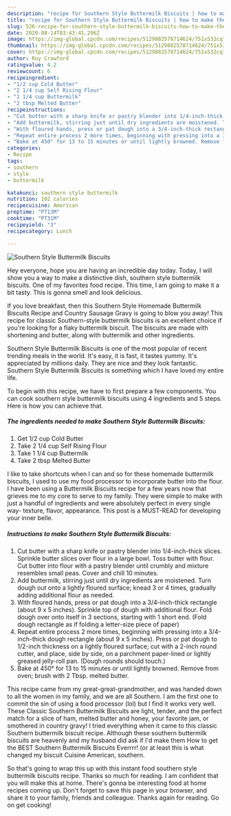 ```yaml
---
description: "recipe for Southern Style Buttermilk Biscuits | how to make the best Southern Style Buttermilk Biscuits"
title: "recipe for Southern Style Buttermilk Biscuits | how to make the best Southern Style Buttermilk Biscuits"
slug: 526-recipe-for-southern-style-buttermilk-biscuits-how-to-make-the-best-southern-style-buttermilk-biscuits
date: 2020-08-14T03:43:41.296Z
image: https://img-global.cpcdn.com/recipes/5129882578714624/751x532cq70/southern-style-buttermilk-biscuits-recipe-main-photo.jpg
thumbnail: https://img-global.cpcdn.com/recipes/5129882578714624/751x532cq70/southern-style-buttermilk-biscuits-recipe-main-photo.jpg
cover: https://img-global.cpcdn.com/recipes/5129882578714624/751x532cq70/southern-style-buttermilk-biscuits-recipe-main-photo.jpg
author: Roy Crawford
ratingvalue: 4.2
reviewcount: 6
recipeingredient:
- "1/2 cup Cold Butter"
- "2 1/4 cup Self Rising Flour"
- "1 1/4 cup Buttermilk"
- "2 tbsp Melted Butter"
recipeinstructions:
- "Cut butter with a sharp knife or pastry blender into 1/4-inch-thick slices. Sprinkle butter slices over flour in a large bowl. Toss butter with flour. Cut butter into flour with a pastry blender until crumbly and mixture resembles small peas. Cover and chill 10 minutes."
- "Add buttermilk, stirring just until dry ingredients are moistened. Turn dough out onto a lightly floured surface; knead 3 or 4 times, gradually adding additional flour as needed."
- "With floured hands, press or pat dough into a 3/4-inch-thick rectangle (about 9 x 5 inches). Sprinkle top of dough with additional flour. Fold dough over onto itself in 3 sections, starting with 1 short end. (Fold dough rectangle as if folding a letter-size piece of paper)"
- "Repeat entire process 2 more times, beginning with pressing into a 3/4-inch-thick dough rectangle (about 9 x 5 inches). Press or pat dough to 1/2-inch thickness on a lightly floured surface; cut with a 2-inch round cutter, and place, side by side, on a parchment paper-lined or lightly greased jelly-roll pan. (Dough rounds should touch.)"
- "Bake at 450° for 13 to 15 minutes or until lightly browned. Remove from oven; brush with 2 Tbsp. melted butter."
categories:
- Recipe
tags:
- southern
- style
- buttermilk

katakunci: southern style buttermilk 
nutrition: 102 calories
recipecuisine: American
preptime: "PT13M"
cooktime: "PT31M"
recipeyield: "3"
recipecategory: Lunch

---
```



![Southern Style Buttermilk Biscuits](https://img-global.cpcdn.com/recipes/5129882578714624/751x532cq70/southern-style-buttermilk-biscuits-recipe-main-photo.jpg)

Hey everyone, hope you are having an incredible day today. Today, I will show you a way to make a distinctive dish, southern style buttermilk biscuits. One of my favorites food recipe. This time, I am going to make it a bit tasty. This is gonna smell and look delicious.

If you love breakfast, then this Southern Style Homemade Buttermilk Biscuits Recipe and Country Sausage Gravy is going to blow you away! This recipe for classic Southern-style buttermilk biscuits is an excellent choice if you&#39;re looking for a flaky buttermilk biscuit. The biscuits are made with shortening and butter, along with buttermilk and other ingredients.

Southern Style Buttermilk Biscuits is one of the most popular of recent trending meals in the world. It's easy, it is fast, it tastes yummy. It's appreciated by millions daily. They are nice and they look fantastic. Southern Style Buttermilk Biscuits is something which I have loved my entire life.


To begin with this recipe, we have to first prepare a few components. You can cook southern style buttermilk biscuits using 4 ingredients and 5 steps. Here is how you can achieve that.

<!--inarticleads1-->

##### The ingredients needed to make Southern Style Buttermilk Biscuits:

1. Get 1/2 cup Cold Butter
1. Take 2 1/4 cup Self Rising Flour
1. Take 1 1/4 cup Buttermilk
1. Take 2 tbsp Melted Butter


I like to take shortcuts when I can and so for these homemade buttermilk biscuits, I used to use my food processor to incorporate butter into the flour. I have been using a Buttermilk Biscuits recipe for a few years now that grieves me to my core to serve to my family. They were simple to make with just a handful of ingredients and were absolutely perfect in every single way- texture, flavor, appearance. This post is a MUST-READ for developing your inner belle. 

<!--inarticleads2-->

##### Instructions to make Southern Style Buttermilk Biscuits:

1. Cut butter with a sharp knife or pastry blender into 1/4-inch-thick slices. Sprinkle butter slices over flour in a large bowl. Toss butter with flour. Cut butter into flour with a pastry blender until crumbly and mixture resembles small peas. Cover and chill 10 minutes.
1. Add buttermilk, stirring just until dry ingredients are moistened. Turn dough out onto a lightly floured surface; knead 3 or 4 times, gradually adding additional flour as needed.
1. With floured hands, press or pat dough into a 3/4-inch-thick rectangle (about 9 x 5 inches). Sprinkle top of dough with additional flour. Fold dough over onto itself in 3 sections, starting with 1 short end. (Fold dough rectangle as if folding a letter-size piece of paper)
1. Repeat entire process 2 more times, beginning with pressing into a 3/4-inch-thick dough rectangle (about 9 x 5 inches). Press or pat dough to 1/2-inch thickness on a lightly floured surface; cut with a 2-inch round cutter, and place, side by side, on a parchment paper-lined or lightly greased jelly-roll pan. (Dough rounds should touch.)
1. Bake at 450° for 13 to 15 minutes or until lightly browned. Remove from oven; brush with 2 Tbsp. melted butter.


This recipe came from my great-great-grandmother, and was handed down to all the women in my family, and we are all Southern. I am the first one to commit the sin of using a food processor (lol) but I find it works very well. These Classic Southern Buttermilk Biscuits are light, tender, and the perfect match for a slice of ham, melted butter and honey, your favorite jam, or smothered in country gravy! I tried everything when it came to this classic Southern buttermilk biscuit recipe. Although these southern buttermilk biscuits are heavenly and my husband did ask if I&#39;d make them How to get the BEST Southern Buttermilk Biscuits Everrrr! (or at least this is what changed my biscuit Cuisine American, southern. 

So that's going to wrap this up with this instant food southern style buttermilk biscuits recipe. Thanks so much for reading. I am confident that you will make this at home. There's gonna be interesting food at home recipes coming up. Don't forget to save this page in your browser, and share it to your family, friends and colleague. Thanks again for reading. Go on get cooking!
